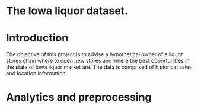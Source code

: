 # The Iowa liquor dataset.

# Introduction

The objective of this project is to advise a hypothetical owner of a liquor stores chain where to open new stores and where the best opportunities in the state of Iowa liquor market are. The data is comprised of historical sales and location information. 

# Analytics and preprocessing 
